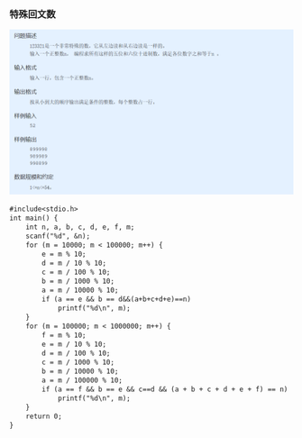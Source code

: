 ### 特殊回文数

![](https://github.com/wkrkk/RandomPictures/blob/master/TIM%E6%88%AA%E5%9B%BE20190225210222.png?raw=true)

```
#include<stdio.h>
int main() {
	int n, a, b, c, d, e, f, m;
	scanf("%d", &n);
	for (m = 10000; m < 100000; m++) {
		e = m % 10;
		d = m / 10 % 10;
		c = m / 100 % 10;
		b = m / 1000 % 10;
		a = m / 10000 % 10;
		if (a == e && b == d&&(a+b+c+d+e)==n)
			printf("%d\n", m);
	}
	for (m = 100000; m < 1000000; m++) {
		f = m % 10;
		e = m / 10 % 10;
		d = m / 100 % 10;
		c = m / 1000 % 10;
		b = m / 10000 % 10;
		a = m / 100000 % 10;
		if (a == f && b == e && c==d && (a + b + c + d + e + f) == n)
			printf("%d\n", m);
	}
	return 0;
}
```

